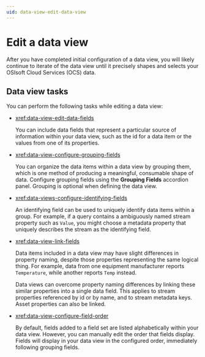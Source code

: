 ```yaml
---
uid: data-view-edit-data-view
---
```


# Edit a data view

After you have completed initial configuration of a data view, you will likely continue to iterate of the data view until it precisely shapes and selects your OSIsoft Cloud Services (OCS) data. 

## Data view tasks

You can perform the following tasks while editing a data view:

- <xref:data-view-edit-data-fields>

    You can include data fields that represent a particular source of information within your data view, such as the id for a data item or the values from one of its properties.

- <xref:data-view-configure-grouping-fields>

	You can organize the data items within a data view by grouping them, which is one method of producing a meaningful, consumable shape of data. Configure grouping fields using the **Grouping Fields** accordion panel. Grouping is optional when defining the data view.

- <xref:data-views-configure-identifying-fields>

	An identifying field can be used to uniquely identify data items within a group. For example, if a query contains a ambiguously named stream property such as `Value`, you might choose a metadata property that uniquely describes the stream as the identifying field.

- <xref:data-view-link-fields>

	Data items included in a data view may have slight differences in property naming, despite those properties representing the same logical thing. For example, data from one equipment manufacturer reports `Temperature`, while another reports `Temp` instead.

	Data views can overcome property naming differences by linking these similar properties into a single data field. This applies to stream properties referenced by id or by name, and to stream metadata keys. Asset properties can also be linked.

- <xref:data-view-configure-field-order>

	By default, fields added to a field set are listed alphabetically within your data view. However, you can manually edit the order that fields display. Fields will display in your data view in the configured order, immediately following grouping fields.